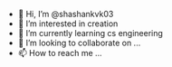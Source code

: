 - 👋 Hi, I’m @shashankvk03
- 👀 I’m interested in creation 
- 🌱 I’m currently learning cs engineering 
- 💞️ I’m looking to collaborate on ...
- 📫 How to reach me ...

<!---
shashankvk03/shashankvk03 is a ✨ special ✨ repository because its `README.md` (this file) appears on your GitHub profile.
You can click the Preview link to take a look at your changes.
--->
